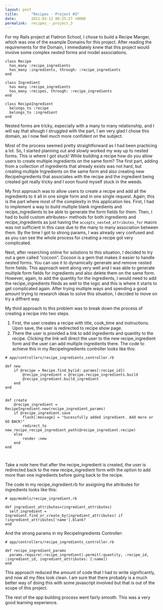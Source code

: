```yaml
---
layout: post
title:      "Recipes - Project #3"
date:       2021-02-12 00:25:27 +0000
permalink:  recipes_-_project_3
---
```


For my Rails project at Flatiron School, I chose to build a Recipe Manger, which was one of the  example Domains for this project. After reading the requirements for the Domain, I immediately knew that this project would involve some complex nested forms and model associations. 
```
class Recipe
  has_many :recipe_ingredients
  has_many :ingredients, through: :recipe_ingredients
end

class Ingredient
  has many :recipe_ingredients
  has_many :recipes, through: :recipe_ingredients
end

class RecipeIngredient
  belongs_to :recipe
  belongs_to :ingredient
end
```
Nested forms are tricky, especially with a many to many relationship, and I will say that altough I struggled with the part, I am very glad I chose this domain, as I now feel much more confident on the subject.

Most of the process seemed pretty straightforward as I had been practicing a lot. So, I started planning out and slowly worked my way up to nested forms. This is where I got stuck!
While building a recipe how do you allow users to create multiple ingredients on the same form? The first part, adding from a collection of ingredients that already exists was not hard, but creating multiple Ingredients on the same form and also creating new RecipeIngredients that associates with the recipe and the ingredient being created got really tricky and I soon found myself stuck in the weeds.

 My first approach was to allow users to create a recipe and add all the ingredients to it all in one single form and in one single request. Again, this is the part where most of the complexity in this application lies. 
 First, I had to implement a way to build multiple blank ingredients and recipe_ingredients to be able to generate the form fields for them. Then, I had to build custom attributes= methods for both ingredients and recipe_ingredients as just having the ```accepts_nested_attributes_for``` macro was not sufficient in this case due to the many to many association between them. By the time I got to strong params, I was already very confused and as you can see the whole process for creating a recipe got very complicated.
 
 Next, after reserching online for solutions to this situation, I decided to try out a gem called "cocoon". Cocoon is a gem that makes it easier to handle nested forms. You can use it to dynamically generate and remove nested form fields.
This approach went along very well and I was able to generate multiple form fields for ingredients and also delete them on the same form. However, again, to add the quantity for the ingredients, I would need to add the recipe_ingredients fileds as well to the logic and this is where it starts to get complicated again. After trying multiple ways and spending a good amount trying to research ideas  to solve this situation, I decided to move on try a diffrent way.

My third approach to this problem was to break down the process of creating a recipe into two steps. 
1. First, the user creates a recipe with title, cook_time and instructions. Upon save, the user is redirected to recipe show page. 
2. There the user is provided a link to add ingredients and quantity to the recipe. Clicking the link will direct the  user to the new recipe_ingredient form and the user can add multiple ingredients there.
The code to achieve this in my RecipeIngredients controller looks like this:

```
# app/controllers/recipe_ingredients_controller.rb

def new
	if @recipe = Recipe.find_by(id: params[:recipe_id])
		@recipe_ingredient = @recipe.recipe_ingredients.build
		@recipe_ingredient.build_ingredient		
	end
end
	

def create
	@recipe_ingredient = RecipeIngredient.new(recipe_ingredient_params)	
	if @recipe_ingredient.save
		flash[:message] = "Sucessfully added ingredient. Add more or GO BACK!"
		redirect_to new_recipe_recipe_ingredient_path(@recipe_ingredient.recipe)
	else
		render :new
	end
end
		
	
```
Take a note here that after the recipe_ingredient is created, the user is redirected back to the new recipe_ingredient form with the option to add more than one ingredients before going back to the recipe.

The code in my recipe_ingredient.rb for assigning the attributes for ingredients  looks like this:

```
# app/models/recipe_ingredient.rb

def ingredient_attributes=(ingredient_attributes)
  self.ingredient = Ingredient.find_or_create_by(ingredient_attributes) if !ingredient_attributes['name'].blank?
end
```

And the strong params in my RecipeIngredients Controller:

```
# app/controllers/recipe_ingredients_controller.rb

def recipe_ingredient_params
  params.require(:recipe_ingredient).permit(:quantity, :recipe_id, :ingredient_id, ingredient_attributes: [:name])
end
```

This approach reduced the amount of code that I had to write significantly, and now all my files look clean. 
I am sure that there probably is a much better way of doing this with some javascript involved but that is out of the scope of this project.

The rest of the app building process went fairly smooth. This was a very good learning experience.
